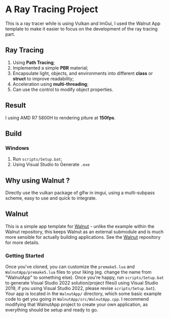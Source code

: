 # A Ray Tracing Project

This is a ray tracer while is using Vulkan and ImGui, I used the Walnut App template to make it easier to focus on the development of the ray tracing part.

## Ray Tracing
1. Using **Path Tracing**;
2. Implemented a simple **PBR** material;
3. Encapsulate light, objects, and environments into different **class** or **struct** to improve readability;
4. Acceleration using **multi-threading**;
5. Can use the control to modify object properties.

## Result
I using AMD R7 5800H to rendering piture at **150fps**.

## Build
### Windows
1. Run `scripts/Setup.bat`;
2. Using Visual Studio to Generate `.exe`



## Why using Walnut ?
Directly use the vulkan package of glfw in imgui, using a multi-subpass scheme, easy to use and quick to integrate.

## Walnut
This is a simple app template for [Walnut](https://github.com/TheCherno/Walnut) - unlike the example within the Walnut repository, this keeps Walnut as an external submodule and is much more sensible for actually building applications. See the [Walnut](https://github.com/TheCherno/Walnut) repository for more details.

### Getting Started
Once you've cloned, you can customize the `premake5.lua` and `WalnutApp/premake5.lua` files to your liking (eg. change the name from "WalnutApp" to something else).  Once you're happy, run `scripts/Setup.bat` to generate Visual Studio 2022 solution/project files(I using Visual Studio 2019, if you using Visual Studio 2022, please revise `scripts/Setup.bat`). Your app is located in the `WalnutApp/` directory, which some basic example code to get you going in `WalnutApp/src/WalnutApp.cpp`. I recommend modifying that WalnutApp project to create your own application, as everything should be setup and ready to go.
